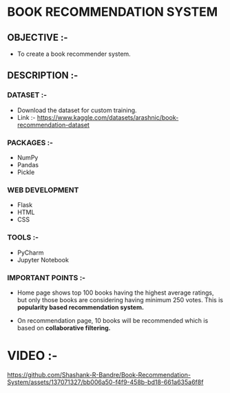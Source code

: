 
# BOOK RECOMMENDATION SYSTEM

## OBJECTIVE :- 

*  To create a book recommender system.

## DESCRIPTION :- 

### DATASET :- 

* Download the dataset for custom training.
* Link :- https://www.kaggle.com/datasets/arashnic/book-recommendation-dataset

### PACKAGES :-

* NumPy
* Pandas
* Pickle

### WEB DEVELOPMENT

* Flask
* HTML
* CSS

### TOOLS :-

* PyCharm
* Jupyter Notebook

### IMPORTANT POINTS :-

* Home page shows top 100 books having the highest average ratings, but only those books are considering having minimum 250 votes. This is **popularity based recommendation system.**

* On recommendation page, 10 books will be recommended which is based on **collaborative filtering.**

# VIDEO :-

https://github.com/Shashank-R-Bandre/Book-Recommendation-System/assets/137071327/bb006a50-f4f9-458b-bd18-661a635a6f8f

